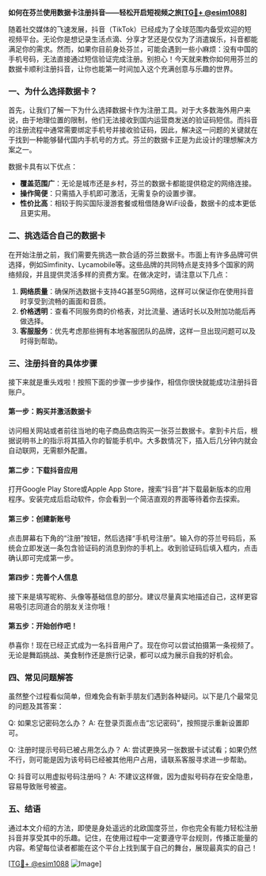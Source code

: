 **如何在芬兰使用数据卡注册抖音——轻松开启短视频之旅[[TG💪+ @esim1088](https://t.me/s/esim1088)]**

随着社交媒体的飞速发展，抖音（TikTok）已经成为了全球范围内备受欢迎的短视频平台。无论你是想记录生活点滴、分享才艺还是仅仅为了消遣娱乐，抖音都能满足你的需求。然而，如果你目前身处芬兰，可能会遇到一些小麻烦：没有中国的手机号码，无法直接通过短信验证完成注册。别担心！今天就来教你如何用芬兰的数据卡顺利注册抖音，让你也能第一时间加入这个充满创意与乐趣的世界。

### 一、为什么选择数据卡？

首先，让我们了解一下为什么选择数据卡作为注册工具。对于大多数海外用户来说，由于地理位置的限制，他们无法接收到国内运营商发送的验证码短信。而抖音的注册流程中通常需要绑定手机号并接收验证码，因此，解决这一问题的关键就在于找到一种能够替代国内手机号的方式。芬兰的数据卡正是为此设计的理想解决方案之一。

数据卡具有以下优点：
- **覆盖范围广**：无论是城市还是乡村，芬兰的数据卡都能提供稳定的网络连接。
- **操作简便**：只需插入手机即可激活，无需复杂的设置步骤。
- **性价比高**：相较于购买国际漫游套餐或租借随身WiFi设备，数据卡的成本更低且更实用。

### 二、挑选适合自己的数据卡

在开始注册之前，我们需要先挑选一款合适的芬兰数据卡。市面上有许多品牌可供选择，例如Simfinity、Lycamobile等。这些品牌的共同特点是支持多个国家的网络频段，并且提供灵活多样的资费方案。在做决定时，请注意以下几点：

1. **网络质量**：确保所选数据卡支持4G甚至5G网络，这样可以保证你在使用抖音时享受到流畅的画面和音质。
2. **价格透明**：查看不同服务商的价格表，对比流量、通话时长以及附加功能后再做选择。
3. **客服服务**：优先考虑那些拥有本地客服团队的品牌，这样一旦出现问题可以及时得到帮助。

### 三、注册抖音的具体步骤

接下来就是重头戏啦！按照下面的步骤一步步操作，相信你很快就能成功注册抖音账户。

#### 第一步：购买并激活数据卡
访问相关网站或者前往当地的电子商品商店购买一张芬兰数据卡。拿到卡片后，根据说明书上的指示将其插入你的智能手机中。大多数情况下，插入后几分钟内就会自动联网，无需额外配置。

#### 第二步：下载抖音应用
打开Google Play Store或Apple App Store，搜索“抖音”并下载最新版本的应用程序。安装完成后启动软件，你会看到一个简洁直观的界面等待着你去探索。

#### 第三步：创建新账号
点击屏幕右下角的“注册”按钮，然后选择“手机号注册”。输入你的芬兰号码后，系统会立即发送一条包含验证码的消息到你的手机上。收到验证码后填入框内，点击确认即可完成第一步。

#### 第四步：完善个人信息
接下来是填写昵称、头像等基础信息的部分。建议尽量真实地描述自己，这样更容易吸引志同道合的朋友关注你哦！

#### 第五步：开始创作吧！
恭喜你！现在已经正式成为一名抖音用户了。现在你可以尝试拍摄第一条视频了。无论是舞蹈挑战、美食制作还是旅行记录，都可以成为展示自我的好机会。

### 四、常见问题解答

虽然整个过程看似简单，但难免会有新手朋友们遇到各种疑问。以下是几个最常见的问题及其答案：

Q: 如果忘记密码怎么办？
A: 在登录页面点击“忘记密码”，按照提示重新设置即可。

Q: 注册时提示号码已被占用怎么办？
A: 尝试更换另一张数据卡试试看；如果仍然不行，则可能是因为该号码已经被其他用户占用，请联系客服寻求进一步帮助。

Q: 抖音可以用虚拟号码注册吗？
A: 不建议这样做，因为虚拟号码存在安全隐患，容易导致账号被盗。

### 五、结语

通过本文介绍的方法，即使是身处遥远的北欧国度芬兰，你也完全有能力轻松注册抖音并享受其中的乐趣。记住，在使用过程中一定要遵守平台规则，传播正能量的内容。希望每位读者都能在这个平台上找到属于自己的舞台，展现最真实的自己！

[[TG💪+ @esim1088](https://t.me/s/esim1088) ![Image](https://i.postimg.cc/4NQfJmqS/Snipaste-2025-05-13-00-14-12.png)]